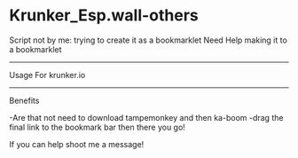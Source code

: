 # Krunker_Esp.wall-others
Script not by me: 
trying to create it as a bookmarklet
Need Help making it to a bookmarklet
________________________________________________________________________
Usage
For krunker.io

_________________________________________________________________________
Benefits

-Are that not need to download tampemonkey and then ka-boom
-drag the final link to the bookmark bar then there you go!



If you can help shoot me a message!

